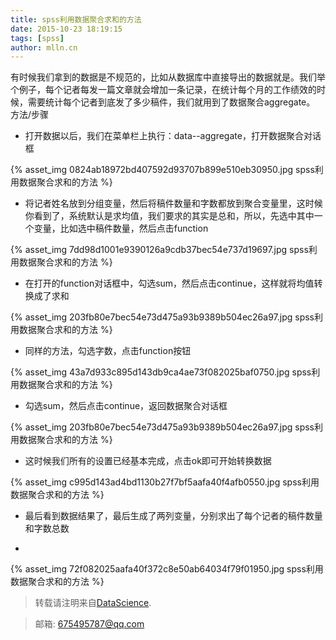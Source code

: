 ```yaml
---
title: spss利用数据聚合求和的方法
date: 2015-10-23 18:19:15
tags: [spss]
author: mlln.cn
---
```

 有时候我们拿到的数据是不规范的，比如从数据库中直接导出的数据就是。我们举个例子，每个记者每发一篇文章就会增加一条记录，在统计每个月的工作绩效的时候，需要统计每个记者到底发了多少稿件，我们就用到了数据聚合aggregate。
方法/步骤


-  打开数据以后，我们在菜单栏上执行：data--aggregate，打开数据聚合对话框

{% asset_img 0824ab18972bd407592d93707b899e510eb30950.jpg spss利用数据聚合求和的方法 %}

- 将记者姓名放到分组变量，然后将稿件数量和字数都放到聚合变量里，这时候你看到了，系统默认是求均值，我们要求的其实是总和，所以，先选中其中一个变量，比如选中稿件数量，然后点击function

{% asset_img 7dd98d1001e9390126a9cdb37bec54e737d19697.jpg spss利用数据聚合求和的方法 %}

- 在打开的function对话框中，勾选sum，然后点击continue，这样就将均值转换成了求和

{% asset_img 203fb80e7bec54e73d475a93b9389b504ec26a97.jpg spss利用数据聚合求和的方法 %}

- 同样的方法，勾选字数，点击function按钮

{% asset_img 43a7d933c895d143db9ca4ae73f082025baf0750.jpg spss利用数据聚合求和的方法 %}

- 勾选sum，然后点击continue，返回数据聚合对话框

{% asset_img 203fb80e7bec54e73d475a93b9389b504ec26a97.jpg spss利用数据聚合求和的方法 %}

- 这时候我们所有的设置已经基本完成，点击ok即可开始转换数据

{% asset_img c995d143ad4bd1130b27f7bf5aafa40f4afb0550.jpg spss利用数据聚合求和的方法 %}

- 最后看到数据结果了，最后生成了两列变量，分别求出了每个记者的稿件数量和字数总数

-  

{% asset_img 72f082025aafa40f372c8e50ab64034f79f01950.jpg spss利用数据聚合求和的方法 %}

> 转载请注明来自[DataScience](http://mlln.cn).

> 邮箱: 675495787@qq.com 
